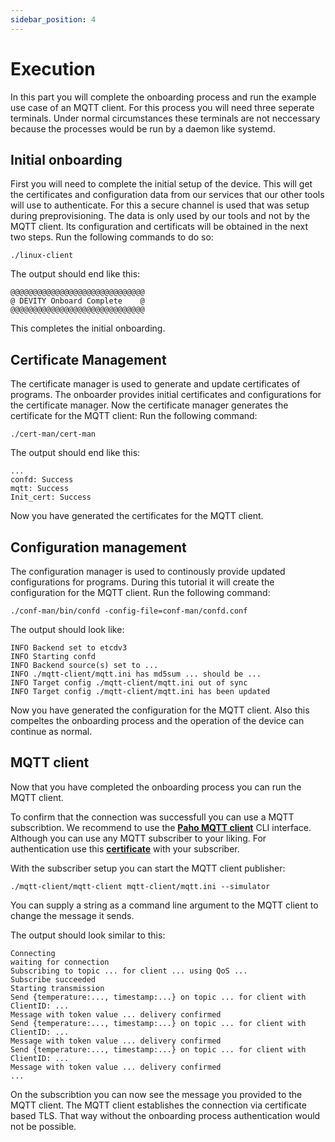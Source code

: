 ```yaml
---
sidebar_position: 4
---
```


# Execution

In this part you will complete the onboarding process and run the example use case of an MQTT client.
For this process you will need three seperate terminals.
Under normal circumstances these terminals are not neccessary because the processes would be run by a daemon like systemd.

## Initial onboarding

First you will need to complete the initial setup of the device.
This will get the certificates and configuration data from our services that our other tools will use to authenticate.
For this a secure channel is used that was setup during preprovisioning.
The data is only used by our tools and not by the MQTT client.
Its configuration and certificats will be obtained in the next two steps.
Run the following commands to do so:  
```
./linux-client
```

The output should end like this:

```
@@@@@@@@@@@@@@@@@@@@@@@@@@@@@@
@ DEVITY Onboard Complete    @
@@@@@@@@@@@@@@@@@@@@@@@@@@@@@@
```

This completes the initial onboarding.

## Certificate Management

The certificate manager is used to generate and update certificates of programs.
The onboarder provides initial certificates and configurations for the certificate manager.
Now the certificate manager generates the certificate for the MQTT client:
Run the following command:
```
./cert-man/cert-man
```

The output should end like this:

```
...
confd: Success
mqtt: Success
Init_cert: Success
```

Now you have generated the certificates for the MQTT client.

## Configuration management

The configuration manager is used to continously provide updated configurations for programs.
During this tutorial it will create the configuration for the MQTT client.
Run the following command:
```
./conf-man/bin/confd -config-file=conf-man/confd.conf

```

The output should look like:

```
INFO Backend set to etcdv3
INFO Starting confd
INFO Backend source(s) set to ...
INFO ./mqtt-client/mqtt.ini has md5sum ... should be ...
INFO Target config ./mqtt-client/mqtt.ini out of sync
INFO Target config ./mqtt-client/mqtt.ini has been updated
```

Now you have generated the configuration for the MQTT client.
Also this compeltes the onboarding process and the operation of the device can continue as normal.

## MQTT client

Now that you have completed the onboarding process you can run the MQTT client.

To confirm that the connection was successfull you can use a MQTT subscribtion.
We recommend to use the **[Paho MQTT client](https://github.com/eclipse/paho.mqtt.c)** CLI interface.
Although you can use any MQTT subscriber to your liking.
For authentication use this **[certificate](./assets/demo.crt.pem)** with your subscriber.

With the subscriber setup you can start the MQTT client publisher:
```
./mqtt-client/mqtt-client mqtt-client/mqtt.ini --simulator
```
You can supply a string as a command line argument to the MQTT client to change the message it sends.

The output should look similar to this:
```
Connecting
waiting for connection
Subscribing to topic ... for client ... using QoS ...
Subscribe succeeded
Starting transmission
Send {temperature:..., timestamp:...} on topic ... for client with ClientID: ...
Message with token value ... delivery confirmed
Send {temperature:..., timestamp:...} on topic ... for client with ClientID: ...
Message with token value ... delivery confirmed
Send {temperature:..., timestamp:...} on topic ... for client with ClientID: ...
Message with token value ... delivery confirmed
...
```

On the subscribtion you can now see the message you provided to the MQTT client.
The MQTT client establishes the connection via certificate based TLS.
That way without the onboarding process authentication would not be possible.